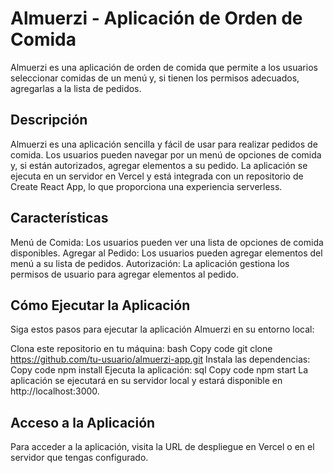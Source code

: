 # Almuerzi - Aplicación de Orden de Comida
Almuerzi es una aplicación de orden de comida que permite a los usuarios seleccionar comidas de un menú y, si tienen los permisos adecuados, agregarlas a la lista de pedidos.

## Descripción
Almuerzi es una aplicación sencilla y fácil de usar para realizar pedidos de comida. Los usuarios pueden navegar por un menú de opciones de comida y, si están autorizados, agregar elementos a su pedido. La aplicación se ejecuta en un servidor en Vercel y está integrada con un repositorio de Create React App, lo que proporciona una experiencia serverless.

## Características
Menú de Comida: Los usuarios pueden ver una lista de opciones de comida disponibles.
Agregar al Pedido: Los usuarios pueden agregar elementos del menú a su lista de pedidos.
Autorización: La aplicación gestiona los permisos de usuario para agregar elementos al pedido.

## Cómo Ejecutar la Aplicación
Siga estos pasos para ejecutar la aplicación Almuerzi en su entorno local:

Clona este repositorio en tu máquina:
bash
Copy code
git clone https://github.com/tu-usuario/almuerzi-app.git
Instala las dependencias:
Copy code
npm install
Ejecuta la aplicación:
sql
Copy code
npm start
La aplicación se ejecutará en su servidor local y estará disponible en http://localhost:3000.

## Acceso a la Aplicación
Para acceder a la aplicación, visita la URL de despliegue en Vercel o en el servidor que tengas configurado.
